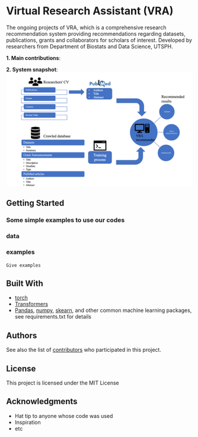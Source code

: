 # Virtual Research Assistant (VRA)

The ongoing projects of VRA, which is a comprehensive research recommendation system providing recommendations regarding datasets, publications, grants and collaborators for scholars of interest.
Developed by researchers from Department of Biostats and Data Science, UTSPH.

**1. Main contributions**:

**2. System snapshot**:
![system snapshot](images/7.system.png?raw=true)

## Getting Started


### Some simple examples to use our codes
### data 

### examples 


```
Give examples
```


## Built With

* [torch](https://pytorch.org/)  
* [Transformers](https://huggingface.co/transformers/) 
* [Pandas](https://pandas.pydata.org/), [numpy](https://numpy.org/), [skearn](https://scikit-learn.org/stable/), and other common machine learning packages, see requirements.txt for details


## Authors

See also the list of [contributors](github.com/ashraf-yaseen/VRA) who participated in this project.

## License

This project is licensed under the MIT License 

## Acknowledgments

* Hat tip to anyone whose code was used
* Inspiration
* etc

